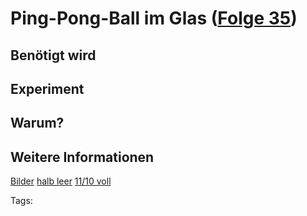 # Ping-Pong-Ball im Glas ([Folge 35](http://minkorrekt.de/methodisch-inkorrekt-folge-35-fake-as-fk/))

## Benötigt wird


## Experiment


## Warum?

## Weitere Informationen

[Bilder](https://picasaweb.google.com/107341743493109591753/Folge35?authuser=0&feat=directlink)
[halb leer](http://youtu.be/Z84P_yYvk0E)
[11/10 voll](http://youtu.be/n_nbKKH281Y)


Tags: 
